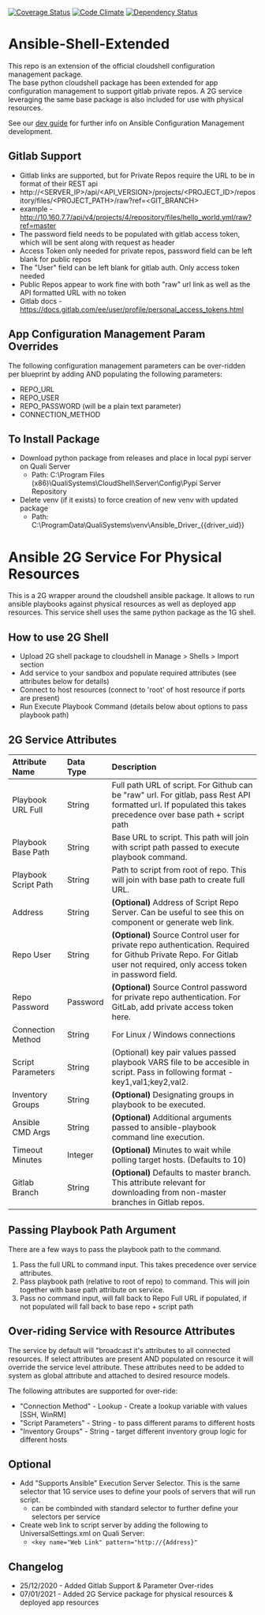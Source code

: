 [![Coverage Status](https://coveralls.io/repos/github/QualiSystems/Ansible-Shell/badge.svg?branch=develop)](https://coveralls.io/github/QualiSystems/Ansible-Shell?branch=develop)
[![Code Climate](https://codeclimate.com/github/QualiSystems/Ansible-Shell/badges/gpa.svg)](https://codeclimate.com/github/QualiSystems/Ansible-Shell)
[![Dependency Status](https://dependencyci.com/github/QualiSystems/Ansible-Shell/badge)](https://dependencyci.com/github/QualiSystems/Ansible-Shell)

# Ansible-Shell-Extended
This repo is an extension of the official cloudshell configuration management package.  
The base python cloudshell package has been extended for app configuration management to support gitlab private repos. 
A 2G service leveraging the same base package is also included for use with physical resources. 

See our [dev guide](https://devguide.quali.com/configmanagement/2020.1.0/cf-ansible.html) for further info on Ansible Configuration Management development.


## Gitlab Support
- Gitlab links are supported, but for Private Repos require the URL to be in format of their REST api
- http://<SERVER_IP>/api/<API_VERSION>/projects/<PROJECT_ID>/repository/files/<PROJECT_PATH>/raw?ref=<GIT_BRANCH>
- example - http://10.160.7.7/api/v4/projects/4/repository/files/hello_world.yml/raw?ref=master
- The password field needs to be populated with gitlab access token, which will be sent along with request as header
- Access Token only needed for private repos, password field can be left blank for public repos
- The "User" field can be left blank for gitlab auth. Only access token needed
- Public Repos appear to work fine with both "raw" url link as well as the API formatted URL with no token
- Gitlab docs - https://docs.gitlab.com/ee/user/profile/personal_access_tokens.html

## App Configuration Management Param Overrides
The following configuration management parameters can be over-ridden per blueprint by adding AND populating the following parameters:
- REPO_URL
- REPO_USER
- REPO_PASSWORD (will be a plain text parameter)
- CONNECTION_METHOD

## To Install Package
- Download python package from releases and place in local pypi server on Quali Server
    - Path: C:\Program Files (x86)\QualiSystems\CloudShell\Server\Config\Pypi Server Repository
- Delete venv (if it exists) to force creation of new venv with updated package
    - Path: C:\ProgramData\QualiSystems\venv\Ansible_Driver_{{driver_uid}}

# Ansible 2G Service For Physical Resources
This is a 2G wrapper around the cloudshell ansible package. 
It allows to run ansible playbooks against physical resources as well as deployed app resources.
This service shell uses the same python package as the 1G shell.  

## How to use 2G Shell
- Upload 2G shell package to cloudshell in Manage > Shells > Import section
- Add service to your sandbox and populate required attributes (see attributes below for details)
- Connect to host resources (connect to 'root' of host resource if ports are present)
- Run Execute Playbook Command (details below about options to pass playbook path)

## 2G Service Attributes
|Attribute Name|Data Type|Description|
|:---|:---|:---|
|Playbook URL Full|String|Full path URL of script. For Github can be "raw" url. For gitlab, pass Rest API formatted url. If populated this takes precedence over base path + script path|
|Playbook Base Path|String|Base URL to script. This path will join with script path passed to execute playbook command.|
|Playbook Script Path|String|Path to script from root of repo. This will join with base path to create full URL.|
|Address|String|**(Optional)** Address of Script Repo Server. Can be useful to see this on component or generate web link.|
|Repo User|String|**(Optional)** Source Control user for private repo authentication. Required for Github Private Repo. For Gitlab user not required, only access token in password field.|
|Repo Password|Password|**(Optional)** Source Control password for private repo authentication. For GitLab, add private access token here.|
|Connection Method|String|For Linux / Windows connections|
|Script Parameters|String|(Optional) key pair values passed playbook VARS file to be accesible in script. Pass in following format - key1,val1;key2,val2.|
|Inventory Groups|String|**(Optional)** Designating groups in playbook to be executed.|
|Ansible CMD Args|String|**(Optional)** Additional arguments passed to ansible-playbook command line execution.|
|Timeout Minutes|Integer|**(Optional)** Minutes to wait while polling target hosts. (Defaults to 10)|
|Gitlab Branch|String|**(Optional)** Defaults to master branch. This attribute relevant for downloading from non-master branches in Gitlab repos.|


## Passing Playbook Path Argument
There are a few ways to pass the playbook path to the command.
1. Pass the full URL to command input. This takes precedence over service attributes.
2. Pass playbook path (relative to root of repo) to command. This will join together with base path attribute on service.
3. Pass no command input, will fall back to Repo Full URL if populated, if not populated will fall back to base repo + script path 


## Over-riding Service with Resource Attributes
The service by default will "broadcast it's attributes to all connected resources. 
If select attributes are present AND populated on resource it will override the service level attribute. 
These attributes need to be added to system as global attribute and attached to desired resource models.

The following attributes are supported for over-ride:
- "Connection Method" - Lookup - Create a lookup variable with values \[SSH, WinRM\]
- "Script Parameters" - String - to pass different params to different hosts
- "Inventory Groups" - String - target different inventory group logic for different hosts

## Optional
- Add "Supports Ansible" Execution Server Selector. This is the same selector that 1G service uses to define your pools of servers that will run script.
  - can be combinded with standard selector to further define your selectors per service
- Create web link to script server by adding the following to UniversalSettings.xml on Quali Server:
  - `<key name="Web Link" pattern="http://{Address}" `

## Changelog
- 25/12/2020 - Added Gitlab Support & Parameter Over-rides
- 07/01/2021 - Added 2G Service package for physical resources & deployed app resources